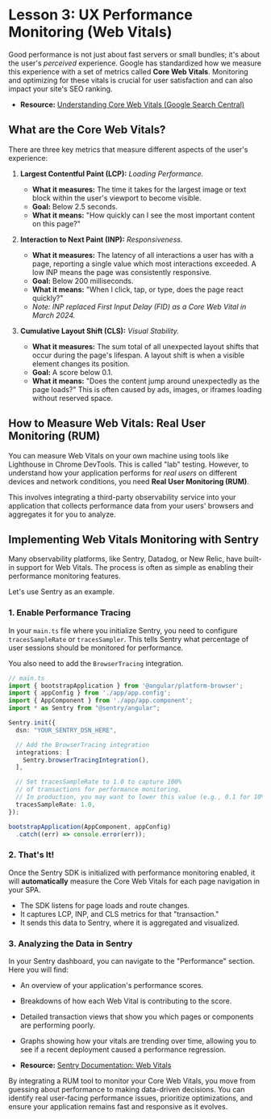 # Lesson 3: UX Performance Monitoring (Web Vitals)

Good performance is not just about fast servers or small bundles; it's about the user's *perceived* experience. Google has standardized how we measure this experience with a set of metrics called **Core Web Vitals**. Monitoring and optimizing for these vitals is crucial for user satisfaction and can also impact your site's SEO ranking.

- **Resource:** [Understanding Core Web Vitals (Google Search Central)](https://developers.google.com/search/docs/appearance/core-web-vitals)

## What are the Core Web Vitals?

There are three key metrics that measure different aspects of the user's experience:

1.  **Largest Contentful Paint (LCP):** *Loading Performance.*
    -   **What it measures:** The time it takes for the largest image or text block within the user's viewport to become visible.
    -   **Goal:** Below 2.5 seconds.
    -   **What it means:** "How quickly can I see the most important content on this page?"

2.  **Interaction to Next Paint (INP):** *Responsiveness.*
    -   **What it measures:** The latency of all interactions a user has with a page, reporting a single value which most interactions exceeded. A low INP means the page was consistently responsive.
    -   **Goal:** Below 200 milliseconds.
    -   **What it means:** "When I click, tap, or type, does the page react quickly?"
    -   *Note: INP replaced First Input Delay (FID) as a Core Web Vital in March 2024.*

3.  **Cumulative Layout Shift (CLS):** *Visual Stability.*
    -   **What it measures:** The sum total of all unexpected layout shifts that occur during the page's lifespan. A layout shift is when a visible element changes its position.
    -   **Goal:** A score below 0.1.
    -   **What it means:** "Does the content jump around unexpectedly as the page loads?" This is often caused by ads, images, or iframes loading without reserved space.

## How to Measure Web Vitals: Real User Monitoring (RUM)

You can measure Web Vitals on your own machine using tools like Lighthouse in Chrome DevTools. This is called "lab" testing. However, to understand how your application performs for *real users* on different devices and network conditions, you need **Real User Monitoring (RUM)**.

This involves integrating a third-party observability service into your application that collects performance data from your users' browsers and aggregates it for you to analyze.

## Implementing Web Vitals Monitoring with Sentry

Many observability platforms, like Sentry, Datadog, or New Relic, have built-in support for Web Vitals. The process is often as simple as enabling their performance monitoring features.

Let's use Sentry as an example.

### 1. Enable Performance Tracing

In your `main.ts` file where you initialize Sentry, you need to configure `tracesSampleRate` or `tracesSampler`. This tells Sentry what percentage of user sessions should be monitored for performance.

You also need to add the `BrowserTracing` integration.

```typescript
// main.ts
import { bootstrapApplication } from '@angular/platform-browser';
import { appConfig } from './app/app.config';
import { AppComponent } from './app/app.component';
import * as Sentry from "@sentry/angular";

Sentry.init({
  dsn: "YOUR_SENTRY_DSN_HERE",

  // Add the BrowserTracing integration
  integrations: [
    Sentry.browserTracingIntegration(),
  ],

  // Set tracesSampleRate to 1.0 to capture 100%
  // of transactions for performance monitoring.
  // In production, you may want to lower this value (e.g., 0.1 for 10%).
  tracesSampleRate: 1.0,
});

bootstrapApplication(AppComponent, appConfig)
  .catch((err) => console.error(err));
```

### 2. That's It!

Once the Sentry SDK is initialized with performance monitoring enabled, it will **automatically** measure the Core Web Vitals for each page navigation in your SPA.

-   The SDK listens for page loads and route changes.
-   It captures LCP, INP, and CLS metrics for that "transaction."
-   It sends this data to Sentry, where it is aggregated and visualized.

### 3. Analyzing the Data in Sentry

In your Sentry dashboard, you can navigate to the "Performance" section. Here you will find:
-   An overview of your application's performance scores.
-   Breakdowns of how each Web Vital is contributing to the score.
-   Detailed transaction views that show you which pages or components are performing poorly.
-   Graphs showing how your vitals are trending over time, allowing you to see if a recent deployment caused a performance regression.

- **Resource:** [Sentry Documentation: Web Vitals](https://docs.sentry.io/product/insights/frontend/web-vitals/)

By integrating a RUM tool to monitor your Core Web Vitals, you move from guessing about performance to making data-driven decisions. You can identify real user-facing performance issues, prioritize optimizations, and ensure your application remains fast and responsive as it evolves.